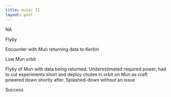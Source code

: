 ```yaml
---
title: munar II
layout: post
---
```



NA

Flyby

Encounter with Mun returning data to Kerbin

Low Mun orbit

Flyby of Mun with data being returned. Underestimated required power, had to cut experiments short and deploy chutes in orbit on Mun as craft powered down shortly after. Splashed-down without an issue

Success
